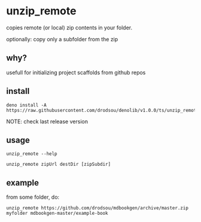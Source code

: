 # unzip_remote

copies remote (or local) zip contents in your folder.

optionally: copy only a subfolder from the zip

## why?

usefull for initializing project scaffolds from github repos

## install
```
deno install -A https://raw.githubusercontent.com/drodsou/denolib/v1.0.0/ts/unzip_remote/unzip_remote.ts
```

NOTE: check last release version

## usage

```unzip_remote --help```

```unzip_remote zipUrl destDir [zipSubdir]```


## example 

from some folder, do:

```
unzip_remote https://github.com/drodsou/mdbookgen/archive/master.zip myfolder mdbookgen-master/example-book
```